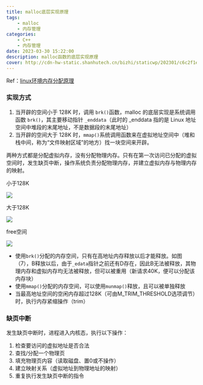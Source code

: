 ```yaml
---
title: malloc底层实现原理
tags: 
    - malloc
    - 内存管理
categories: 
    - C++
    - 内存管理
date: 2023-03-30 15:22:00
description: malloc函数的底层实现原理
cover: http://cdn-hw-static.shanhutech.cn/bizhi/staticwp/202301/c6c2f1e7537abae1dddb32dcc4dc94da--3750712376.jpg
---
```


Ref：[linux环境内存分配原理](https://www.cnblogs.com/dongzhiquan/p/5621906.html)



### 实现方式

1. 当开辟的空间小于 128K 时，调用 `brk()`函数，malloc 的底层实现是系统调用函数 `brk()`，其主要移动指针 `_enddata`（此时的 _enddata 指的是 Linux 地址空间中堆段的末尾地址，不是数据段的末尾地址）
2. 当开辟的空间大于 128K 时，`mmap()`系统调用函数来在虚拟地址空间中（堆和栈中间，称为“文件映射区域”的地方）找一块空间来开辟。

两种方式都是分配虚拟内存，没有分配物理内存。只有在第一次访问已分配的虚拟空间时，发生缺页中断，操作系统负责分配物理内存，并建立虚拟内存与物理内存的映射。



小于128K

![](https://secure2.wostatic.cn/static/e25iQ75FYVWoKMme6jMvHN/image.png?auth_key=1680160902-jTbrYV28HQ28K3yNbjttZi-0-51b54a65e527526f0b2da8a32a831c54)

大于128K

![](https://secure2.wostatic.cn/static/muu7NA6hVgLkKZtjyfV3kX/image.png?auth_key=1680160902-iUENp9t2AQKXnKcYSLFodd-0-682ed6f574465aeaccbf262e2420f5ef)

free空间

![](https://secure2.wostatic.cn/static/gCzq5odEExaxJ8cGr5R4XC/image.png?auth_key=1680160902-j4uEYo5QZoCFkiRqkR4uHh-0-000be0d490c70538f726b1cfdd44fbf4)

- 使用`brk()`分配的内存空间，只有在高地址内存释放以后才能释放。如图（7），B释放以后，由于`_edata`指针之前还有D存在，因此B无法被释放，其物理内存和虚拟内存均无法被释放，但可以被重用（新请求40K，便可以分配该内存块）
- 使用`mmap()`分配的内存空间，可以使用`munmap()`释放，且可以被单独释放
- 当最高地址空间的空闲内存超过128K（可由M_TRIM_THRESHOLD选项调节）时，执行内存紧缩操作（trim）





### 缺页中断

发生缺页中断时，进程进入内核态，执行以下操作：

1. 检查要访问的虚拟地址是否合法
2. 查找/分配一个物理页
3. 填充物理页内容（读取磁盘、置0或不操作）
4. 建立映射关系（虚拟地址到物理地址的映射）
5. 重复执行发生缺页中断的指令



